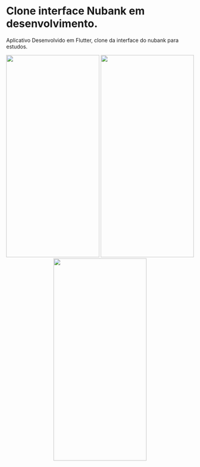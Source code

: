 # Clone interface Nubank em desenvolvimento.

Aplicativo Desenvolvido em Flutter, clone da interface do nubank para estudos.

<p align="center">
   <img width="250" height="542" src="https://user-images.githubusercontent.com/86168060/180617578-6cae0c5c-95bc-432e-af21-5a01b6a635d3.png">
    <img width="250" height="542" src="https://user-images.githubusercontent.com/86168060/180617579-f128ce0b-fde6-4138-ae3c-6b1602701c54.png">
    <img width="250" height="542" src="https://user-images.githubusercontent.com/86168060/180617576-25d1593f-9bd1-4d19-ab08-53546db072d5.png">
   
</p>
